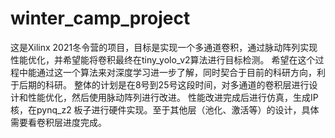 # winter_camp_project
这是Xilinx 2021冬令营的项目，目标是实现一个多通道卷积，通过脉动阵列实现性能优化，并希望能将卷积最终在tiny_yolo_v2算法进行目标检测。
希望在这个过程中能通过这一个算法来对深度学习进一步了解，同时契合于目前的科研方向，利于后期的科研。
整体的计划是在8号到25号这段时间，对多通道的卷积层进行设计和性能优化，然后使用脉动阵列进行改进。
性能改进完成后进行仿真，生成IP核，在pynq_z2 板子进行硬件实现。至于其他层（池化、激活等）的设计，具体需要看卷积层进度完成。
